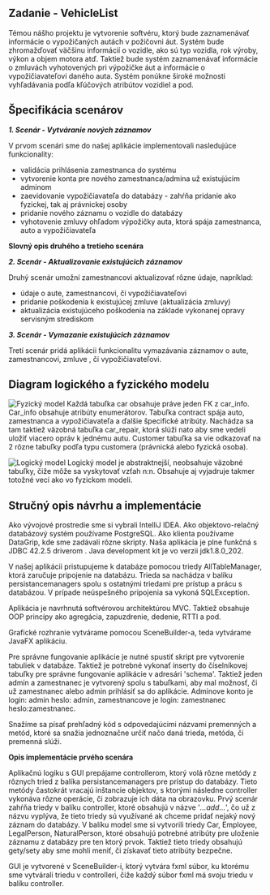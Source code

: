 ﻿## **Zadanie - VehicleList**

Témou nášho projektu je vytvorenie softvéru, ktorý bude zaznamenávať informácie o vypožičaných autách v požičovni áut. Systém bude zhromažďovať väčšinu informácií o vozidle, ako sú typ vozidla, rok výroby, výkon a objem motora atď. Taktiež bude systém zaznamenávať informácie o zmluvách vyhotovených pri výpožičke áut a informácie o vypožičiavateľovi daného auta. Systém ponúkne široké možnosti vyhľadávania podľa kľúčových atribútov vozidiel a pod.

## **Špecifikácia scenárov**

***1. Scenár - Vytváranie nových záznamov***

 V prvom scenári sme do našej aplikácie implementovali nasledujúce funkcionality:
	 

 - validácia prihlásenia zamestnanca do systému
 - vytvorenie konta pre nového zamestnanca/admina už existujúcim adminom
 - zaevidovanie vypožičiavateľa do databázy - zahŕňa pridanie ako fyzickej, tak aj právnickej osoby
 - pridanie nového záznamu o vozidle do databázy
 - vyhotovenie zmluvy ohľadom výpožičky auta, ktorá spája zamestnanca, auto a vypožičiavateľa

**Slovný opis druhého a tretieho scenára**

 
 ***2. Scenár - Aktualizovanie existujúcich záznamov***

Druhý scenár umožní zamestnancovi aktualizovať rôzne údaje, napríklad:
 - údaje o aute, zamestnancovi, či vypožičiavateľovi
 - pridanie poškodenia k existujúcej zmluve (aktualizácia zmluvy)
 - aktualizácia existujúceho poškodenia na základe vykonanej opravy servisným strediskom
 
***3. Scenár - Vymazanie existujúcich záznamov***

Tretí scenár pridá aplikácii funkcionalitu vymazávania záznamov o aute, zamestnancovi, zmluve , či vypožičiavateľovi.

## Diagram logického a fyzického  modelu
![Fyzický model](https://i.ibb.co/L034Gqw/LM.png)
Každá tabuľka car obsahuje práve jeden FK z car_info. Car_info obsahuje atribúty enumerátorov. Tabuľka contract spája auto, zamestnanca a vypožičiavateľa a ďalšie špecifické atribúty. Nachádza sa tam taktiež väzobná tabuľka car_repair, ktorá slúži nato aby sme vedeli uložiť viacero opráv k jednému autu. Customer tabuľka sa vie odkazovať na 2 rôzne tabuľky podľa typu customera (právnická alebo fyzická osoba).

![Logický model](https://i.ibb.co/j8wnGtw/FM.png)
Logický model je abstraktnejší, neobsahuje väzobné tabuľky, čiže môže sa vyskytovať vzťah n:n. Obsahuje aj vyjadruje takmer totožné veci ako vo fyzickom modeli.

## Stručný opis návrhu a implementácie

Ako vývojové prostredie sme si vybrali IntelliJ IDEA. Ako objektovo-relačný databázový systém používame PostgreSQL. Ako klienta používame DataGrip, kde sme zadávali rôzne skripty. Naša aplikácia je plne funkčná s JDBC 42.2.5 driverom . Java development kit je vo verzii jdk1.8.0_202. 

V našej aplikácii pristupujeme k databáze pomocou triedy AllTableManager, ktorá zaručuje pripojenie na databázu. Trieda sa nachádza v balíku persistancemanagers spolu s ostatnými triedami pre prístup a prácu s databázou. V prípade neúspešného pripojenia sa vykoná SQLException.

Aplikácia je navrhnutá softvérovou architektúrou MVC. Taktiež obsahuje OOP princípy ako agregácia, zapuzdrenie, dedenie, RTTI a pod.

Grafické rozhranie vytvárame pomocou SceneBuilder-a, teda vytvárame JavaFX aplikáciu.

Pre správne fungovanie aplikácie je nutné spustiť skript pre vytvorenie tabuliek v databáze. Taktiež je potrebné vykonať inserty do číselníkovej tabuľky pre správne fungovanie aplikácie v adresári 'schema'. Taktiež jeden admin a zamestnanec je vytvorený spolu s tabuľkami, aby mal možnosť, či už zamestnanec alebo admin prihlásiť sa do aplikácie. Adminove konto je login: admin heslo: admin, zamestnancove je login: zamestnanec heslo:zamestnanec.

Snažíme sa písať prehľadný kód s odpovedajúcimi názvami premenných a metód, ktoré sa snažia jednoznačne určiť načo daná trieda, metóda, či premenná slúži. 

**Opis implementácie prvého scenára**

Aplikačnú logiku s GUI prepájame controllerom, ktorý volá rôzne metódy z rôznych tried z balíka persistancemanagers pre prístup do databázy. Tieto metódy častokrát vracajú inštancie objektov, s ktorými následne controller vykonáva rôzne operácie, či zobrazuje ich dáta na obrazovku. Prvý scenár zahŕňa triedy v balíku controller, ktoré obsahujú v názve '*...add...*', čo už z názvu vyplýva, že tieto triedy sú využívané ak chceme pridať nejaký nový záznam do databázy. V balíku model sme si vytvorili triedy Car, Employee, LegalPerson, NaturalPerson, ktoré obsahujú potrebné atribúty pre uloženie záznamu z databázy pre ten ktorý prvok. Taktiež tieto triedy obsahujú gety/sety aby sme mohli meniť, či získavať tieto atribúty bezpečne.

GUI je vytvorené v SceneBuilder-i, ktorý vytvára fxml súbor, ku ktorému sme vytvárali triedu v controlleri, čiže každý súbor fxml má svoju triedu v balíku controller.
 
 

